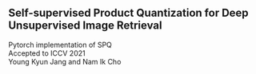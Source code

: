 ## Self-supervised Product Quantization for Deep Unsupervised Image Retrieval
Pytorch implementation of SPQ   
Accepted to ICCV 2021   
Young Kyun Jang and Nam Ik Cho  
